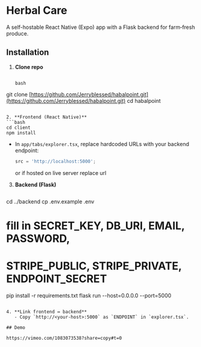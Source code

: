 # Herbal Care

A self-hostable React Native (Expo) app with a Flask backend for farm‑fresh produce.

## Installation

1. **Clone repo**

   ```
   
   bash
   ```

git clone [https://github.com/Jerryblessed/habalpoint.git](https://github.com/Jerryblessed/habalpoint.git)
cd habalpoint

````

2. **Frontend (React Native)**
```bash
cd client
npm install
````

* In `app/tabs/explorer.tsx`, replace hardcoded URLs with your backend endpoint:

  ```js
  src = 'http://localhost:5000';
  ```
  or if hosted on live server replace url 

3. **Backend (Flask)**

   ```bash
   ```

cd ../backend
cp .env.example .env

# fill in SECRET\_KEY, DB\_URI, EMAIL, PASSWORD,

# STRIPE\_PUBLIC, STRIPE\_PRIVATE, ENDPOINT\_SECRET

pip install -r requirements.txt
flask run --host=0.0.0.0 --port=5000

```

4. **Link frontend ↔ backend**
   - Copy `http://<your-host>:5000` as `ENDPOINT` in `explorer.tsx`.

## Demo

https://vimeo.com/1083073538?share=copy#t=0

```
